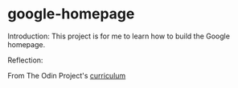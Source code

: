 # google-homepage

Introduction: This project is for me to learn how to build the Google homepage.

Reflection:

From The Odin Project's [curriculum](http://www.theodinproject.com/courses/web-development-101/lessons/html-css)
